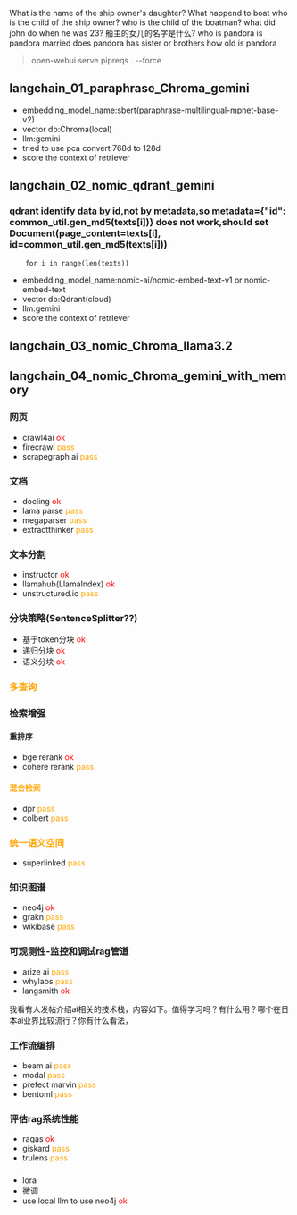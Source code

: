 >
What is the name of the ship owner's daughter?
What happend to boat
who is the child of the ship owner?
who is the child of the boatman?
what did john do when he was 23?
船主的女儿的名字是什么?
who is pandora
is pandora married
does pandora has sister or brothers
how old is pandora

> open-webui serve
> pipreqs . --force

## langchain_01_paraphrase_Chroma_gemini
- embedding_model_name:sbert(paraphrase-multilingual-mpnet-base-v2)
- vector db:Chroma(local)
- llm:gemini
- tried to use pca convert 768d to 128d
- score the context of retriever

## langchain_02_nomic_qdrant_gemini
### qdrant identify data by id,not by metadata,so metadata={"id": common_util.gen_md5(texts[i])} does not work,should set Document(page_content=texts[i], id=common_util.gen_md5(texts[i]))
        for i in range(len(texts))
- embedding_model_name:nomic-ai/nomic-embed-text-v1 or nomic-embed-text
- vector db:Qdrant(cloud)
- llm:gemini
- score the context of retriever
## langchain_03_nomic_Chroma_llama3.2
## langchain_04_nomic_Chroma_gemini_with_memory

### 网页
- crawl4ai <font color="red">ok</font>
- firecrawl <font color="orange">pass</font>
- scrapegraph ai <font color="orange">pass</font>
### 文档
- docling <font color="red">ok</font>
- lama parse <font color="orange">pass</font>
- megaparser <font color="orange">pass</font>
- extractthinker <font color="orange">pass</font>
### 文本分割
- instructor <font color="red">ok</font>
- llamahub(LlamaIndex) <font color="red">ok</font>
- unstructured.io <font color="orange">pass</font>
### 分块策略(SentenceSplitter??)
- 基于token分块 <font color="red">ok</font>
- 递归分块 <font color="red">ok</font>
- 语义分块 <font color="red">ok</font>
### <font color="orange">多查询</font>
### 检索增强
#### 重排序
- bge rerank <font color="red">ok</font>
- cohere rerank <font color="orange">pass</font>
####  <font color="orange">混合检索</font>
- dpr <font color="orange">pass</font>
- colbert <font color="orange">pass</font>

### <font color="orange">统一语义空间</font>
- superlinked <font color="orange">pass</font>
### 知识图谱
- neo4j <font color="red">ok</font>
- grakn <font color="orange">pass</font>
- wikibase <font color="orange">pass</font>

### 可观测性-监控和调试rag管道
- arize ai <font color="orange">pass</font>
- whylabs <font color="orange">pass</font>
- langsmith <font color="red">ok</font>

我看有人发帖介绍ai相关的技术栈，内容如下。值得学习吗？有什么用？哪个在日本ai业界比较流行？你有什么看法，


### 工作流编排
- beam ai <font color="orange">pass</font>
- modal <font color="orange">pass</font>
- prefect marvin <font color="orange">pass</font>
- bentoml <font color="orange">pass</font>

### 评估rag系统性能
- ragas <font color="red">ok</font>
- giskard <font color="orange">pass</font>
- trulens <font color="orange">pass</font>

### 
- lora
- 微调
- use local llm to use neo4j <font color="red">ok</font>